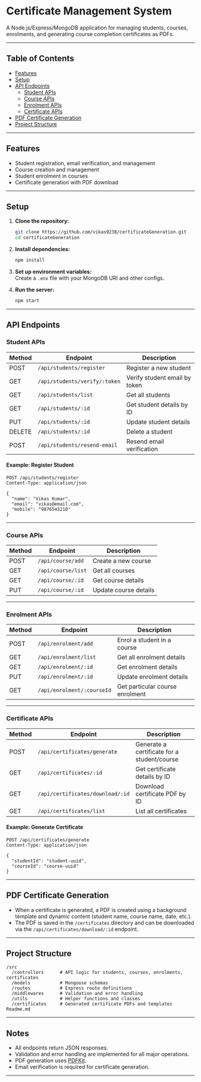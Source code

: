 # Certificate Management System

A Node.js/Express/MongoDB application for managing students, courses, enrolments, and generating course completion certificates as PDFs.

---

## Table of Contents

- [Features](#features)
- [Setup](#setup)
- [API Endpoints](#api-endpoints)
  - [Student APIs](#student-apis)
  - [Course APIs](#course-apis)
  - [Enrolment APIs](#enrolment-apis)
  - [Certificate APIs](#certificate-apis)
- [PDF Certificate Generation](#pdf-certificate-generation)
- [Project Structure](#project-structure)

---

## Features

- Student registration, email verification, and management
- Course creation and management
- Student enrolment in courses
- Certificate generation with PDF download

---

## Setup

1. **Clone the repository:**

   ```sh
   git clone https://github.com/vikas9238/certificateGeneration.git
   cd certificateGeneration
   ```

2. **Install dependencies:**

   ```sh
   npm install
   ```

3. **Set up environment variables:**  
   Create a `.env` file with your MongoDB URI and other configs.

4. **Run the server:**
   ```sh
   npm start
   ```

---

## API Endpoints

### Student APIs

| Method | Endpoint                      | Description                   |
| ------ | ----------------------------- | ----------------------------- |
| POST   | `/api/students/register`      | Register a new student        |
| GET    | `/api/students/verify/:token` | Verify student email by token |
| GET    | `/api/students/list`          | Get all students              |
| GET    | `/api/students/:id`           | Get student details by ID     |
| PUT    | `/api/students/:id`           | Update student details        |
| DELETE | `/api/students/:id`           | Delete a student              |
| POST   | `/api/students/resend-email`  | Resend email verification     |

#### Example: Register Student

```http
POST /api/students/register
Content-Type: application/json

{
  "name": "Vikas Kumar",
  "email": "vikas@email.com",
  "mobile": "9876543210"
}
```

---

### Course APIs

| Method | Endpoint           | Description           |
| ------ | ------------------ | --------------------- |
| POST   | `/api/course/add`  | Create a new course   |
| GET    | `/api/course/list` | Get all courses       |
| GET    | `/api/course/:id`  | Get course details    |
| PUT    | `/api/course/:id`  | Update course details |

---

### Enrolment APIs

| Method | Endpoint                   | Description                     |
| ------ | -------------------------- | ------------------------------- |
| POST   | `/api/enrolment/add`       | Enrol a student in a course     |
| GET    | `/api/enrolment/list`      | Get all enrolment details       |
| GET    | `/api/enrolment/:id`       | Get enrolment details           |
| PUT    | `/api/enrolment/:id`       | Update enrolment details        |
| GET    | `/api/enrolment/:courseId` | Get particular course enrolment |

---

### Certificate APIs

| Method | Endpoint                         | Description                                 |
| ------ | -------------------------------- | ------------------------------------------- |
| POST   | `/api/certificates/generate`     | Generate a certificate for a student/course |
| GET    | `/api/certificates/:id`          | Get certificate details by ID               |
| GET    | `/api/certificates/download/:id` | Download certificate PDF by ID              |
| GET    | `/api/certificates/list`         | List all certificates                       |

#### Example: Generate Certificate

```http
POST /api/certificates/generate
Content-Type: application/json

{
  "studentId": "student-uuid",
  "courseId": "course-uuid"
}
```

---

## PDF Certificate Generation

- When a certificate is generated, a PDF is created using a background template and dynamic content (student name, course name, date, etc.).
- The PDF is saved in the `/certificates` directory and can be downloaded via the `/api/certificates/download/:id` endpoint.

---

## Project Structure

```
/src
  /controllers      # API logic for students, courses, enrolments, certificates
  /models           # Mongoose schemas
  /routes           # Express route definitions
  /middlewares      # Validation and error handling
  /utils            # Helper functions and classes
  /certificates     # Generated certificate PDFs and templates
Readme.md
```

---

## Notes

- All endpoints return JSON responses.
- Validation and error handling are implemented for all major operations.
- PDF generation uses [PDFKit](https://pdfkit.org/).
- Email verification is required for certificate generation.

---
